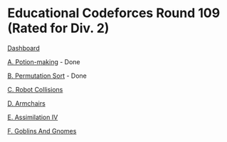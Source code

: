 # Educational Codeforces Round 109 (Rated for Div. 2)

[Dashboard](https://codeforces.com/contest/1525)

[A. Potion-making](https://codeforces.com/contest/1525/problem/A) - Done

[B. Permutation Sort](https://codeforces.com/contest/1525/problem/B) - Done

[C. Robot Collisions](https://codeforces.com/contest/1525/problem/C)

[D. Armchairs](https://codeforces.com/contest/1525/problem/D)

[E. Assimilation IV](https://codeforces.com/contest/1525/problem/E)

[F. Goblins And Gnomes](https://codeforces.com/contest/1525/problem/F)
